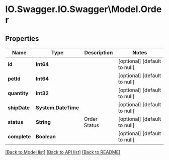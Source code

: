 # IO.Swagger.IO.Swagger\Model.Order
## Properties

Name | Type | Description | Notes
------------ | ------------- | ------------- | -------------
**id** | **Int64** |  | [optional] [default to null]
**petId** | **Int64** |  | [optional] [default to null]
**quantity** | **Int32** |  | [optional] [default to null]
**shipDate** | **System.DateTime** |  | [optional] [default to null]
**status** | **String** | Order Status | [optional] [default to null]
**complete** | **Boolean** |  | [optional] [default to null]

[[Back to Model list]](../README.md#documentation-for-models) [[Back to API list]](../README.md#documentation-for-api-endpoints) [[Back to README]](../README.md)

